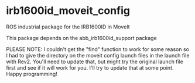# irb1600id_moveit_config
ROS industrial package for the IRB1600ID in MoveIt

This package depends on the abb_irb1600id_support package

PLEASE NOTE: I couldn't get the "find" function to work for some reason so I had to give the directory on the moveit config launch files in the launch file with Rev2. You'll need to update that, but might try the original launch file first and see if it will work for you. I'll try to update that at some point. Happy programming!

